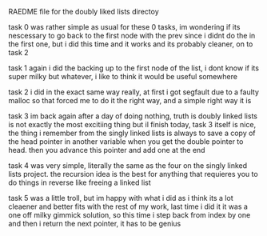 RAEDME file for the doubly liked lists directoy

task 0 was rather simple as usual for these 0 tasks, im wondering if its nescessary to go back to the first node with the prev since i didnt do the in the first one, but i did this time and it works and its probably cleaner, on to task 2

task 1 again i did the backing up to the first node of the list, i dont know if its super milky but whatever, i like to think it would be useful somewhere

task 2 i did in the exact same way really, at first i got segfault due to a faulty malloc so that forced me to do it the right way, and a simple right way it is

task 3 im back again after a day of doing nothing, truth is doubly linked lists is not exactly the most excitiing thing but il finish today, task 3 itself is nice, the thing i remember from the singly linked lists is always to save a copy of the head pointer in another variable when you get the double pointer to head.
then you advance this pointer and add one at the end

task 4 was very simple, literally the same as the four on the singly linked lists project. the recursion idea is the best for anything that requieres you to do things in reverse like freeing a linked list

task 5 was a little troll, but im happy with what i did as i think its a lot cleaener and better fits with the rest of my work, last time i did it it was a one off milky gimmick solution, so this time i step back from index by one and then i return the next pointer, it has to be genius